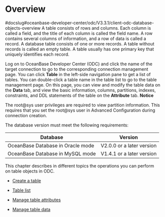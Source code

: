 Overview 
=============================
#docslug#oceanbase-developer-center/odc/V3.3.1/client-odc-database-objects-overview
A table consists of rows and columns. Each column is called a field, and the title of each column is called the field name. A row contains several columns of information, and a row of data is called a record. A database table consists of one or more records. A table without records is called an empty table. A table usually has one primary key that uniquely identifies each record. 

Log on to OceanBase Developer Center (ODC) and click the name of the target connection to go to the corresponding connection management page. You can click **Table** in the left-side navigation pane to get a list of tables. You can double-click a table name in the table list to go to the table management page. On this page, you can view and modify the table data on the **Data** tab, and view the basic information, columns, partitions, indexes, constraints, and DDL statements of the table on the **Attribute** tab. 
**Notice**



The root@sys user privileges are required to view partition information. This requires that you set the root@sys user in Advanced Configuration during connection creation.

The database version must meet the following requirements:


|             Database              |          Version          |
|-----------------------------------|---------------------------|
| OceanBase Database in Oracle mode | V2.0.0 or a later version |
| OceanBase Database in MySQL mode  | V1.4.1 or a later version |



This chapter describes in different topics the operations you can perform on table objects in ODC.

* [Create a table](../1.client-odc-table-objects/2.client-odc-create-a-table.md)

  

* [Table list](../1.client-odc-table-objects/3.client-odc-table-list.md)

  

* [Manage table attributes](../1.client-odc-table-objects/4.client-odc-manage-table-attributes.md)

  

* [Manage table data](../1.client-odc-table-objects/5.client-odc-manage-table-data.md)

  




